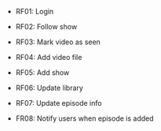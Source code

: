 * RF01: Login
* RF02: Follow show
* RF03: Mark video as seen
* RF04: Add video file
* RF05: Add show
* RF06: Update library
* RF07: Update episode info

* FR08: Notify users when episode is added